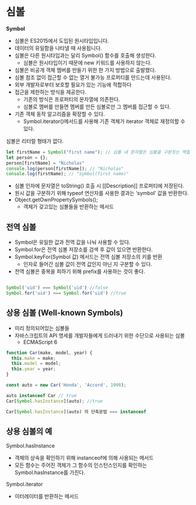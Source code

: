 # 심볼

**Symbol**
- 심볼은 ES2015에서 도입된 원시타입입니다.
- 데이터의 유일함을 나타낼 때 사용됩니다.
- 심볼은 다른 원시타입과는 달리 Symbol() 함수를 호출해 생성한다.
  - 심볼은 원시타입이기 때문에 new 키워드를 사용하지 않는다.
- 심볼은 비공개 객체 멤버를 만들기 위한 한 가지 방법으로 출발했다.
- 심볼 참조 없이 접근할 수 없는 열거 불가능 프로퍼티를 만드는데 사용된다.
- 외부 개발자로부터 보호할 필요가 있는 기능에 적합하다
- 접근을 제한하는 방식을 제공한다.
    - 기존의 방식은 프로퍼티의 문자열에 의존한다.
    - 심볼로 멤버를 만들면 멤버를 만든 심볼로만 그 멤버를 접근할 수 있다.
- 기존 객체 동작 알고리즘을 확장할 수 있다.
  - Symbol.iterator()메서드를 사용해 기존 객체가 iterator 객체로 재정의할 수 있다.
    

심볼은 리터럴 형태가 없다.

```jsx
let firstName = Symbol("first name"); // 심볼 내 문자열은 심볼을 구분짓는 역할을 한다.
let person = {};
person[firstName] = "Nicholas"
console.log(person[firstName]); // "Nicholas"
console.log(firstName); // "Symbol(first name)"
```

- 심볼 인자에 문자열은 toString() 호출 시 [[Description]] 프로퍼티에 저장된다.
- 원시 값을 구분하기 위해 typeof 연산자를 사용한 결과는 ‘symbol’ 값을 반환한다.
- Object.getOwnPropertySymbols();
  - 객체가 갖고있는 심볼들을 반환하는 메서드

## 전역 심볼

- Symbol은 유일한 값과 전역 값을 나눠 사용할 수 있다.
- Symbol.for은 전역 심볼 저장소를 검색 후 값이 있으면 반환한다.
- Symbol.keyFor(Symbol 값) 메서드는 전역 심볼 저장소의 키를 반환
  - 인자로 들어간 심볼 값이 전역 값인지 아닌 지 구분할 수 있다.
- 전역 심볼은 중복을 피하기 위해 prefix를 사용하는 것이 좋다.

```jsx

Symbol('uid') === Symbol('uid') //false
Symbol.for('uid') === Symbol.for('uid') //true

```

## 상용 심볼 (Well-known Symbols)

- 미리 정의되어있는 심볼들
- 자바스크립트의 API 명세를 개발자들에게 드러내기 위한 수단으로 사용되는 심볼
    - ECMAScript 6

```jsx
function Car(make, model, year) {
  this.make = make;
  this.model = model;
  this.year = year;
}

const auto = new Car('Honda', 'Accord', 1998);

auto instanceof Car // true
Car[Symbol.hasInstance](auto); //true

Car[Symbol.hasInstance](auto) 의 단축문법 === instanceof
```

## 상용 심볼의 예

Symbol.hasInstance
- 객체의 상속을 확인하기 위해 instanceof에 의해 사용되는 메서드
- 모든 함수는 주어진 객체가 그 함수의 인스턴스인지를 확인하는 Symbol.hasInstance를 가진다.

Symbol.iterator
- 이터레이터를 반환하는 메서드
